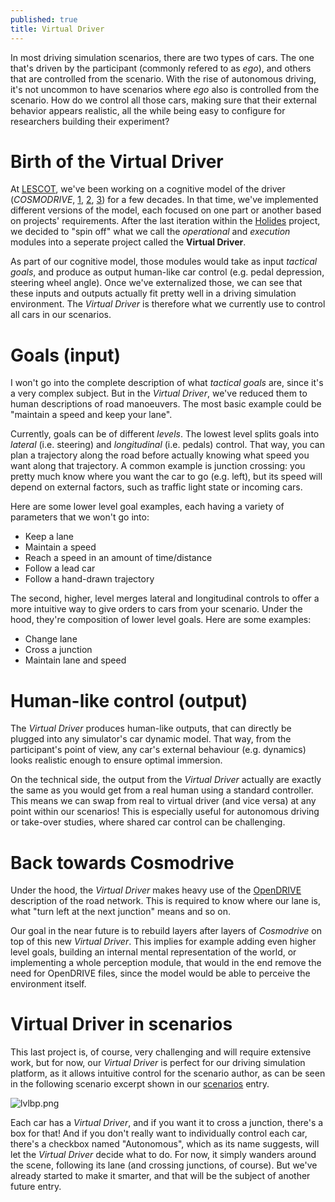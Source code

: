 ```yaml
---
published: true
title: Virtual Driver
---
```

In most driving simulation scenarios, there are two types of cars. The one that's driven by the participant (commonly refered to as *ego*), and others that are controlled from the scenario. With the rise of autonomous driving, it's not uncommon to have scenarios where *ego* also is controlled from the scenario. How do we control all those cars, making sure that their external behavior appears realistic, all the while being easy to configure for researchers building their experiment?

# Birth of the Virtual Driver

At [LESCOT](https://lescot.univ-gustave-eiffel.fr/en/), we've been working on a cognitive model of the driver (*COSMODRIVE*, [1], [2], [3]) for a few decades. In that time, we've implemented different versions of the model, each focused on one part or another based on projects' requirements. After the last iteration within the [Holides](http://holides.eu/) project, we decided to "spin off" what we call the *operational* and *execution* modules into a seperate project called the **Virtual Driver**.

As part of our cognitive model, those modules would take as input *tactical goals*, and produce as output human-like car control (e.g. pedal depression, steering wheel angle). Once we've externalized those, we can see that these inputs and outputs actually fit pretty well in a driving simulation environment. The *Virtual Driver* is therefore what we currently use to control all cars in our scenarios.

# Goals (input)

I won't go into the complete description of what *tactical goals* are, since it's a very complex subject. But in the *Virtual Driver*, we've reduced them to human descriptions of road manoeuvers. The most basic example could be "maintain a speed and keep your lane".

Currently, goals can be of different *levels*. The lowest level splits goals into *lateral* (i.e. steering) and *longitudinal* (i.e. pedals) control. That way, you can plan a trajectory along the road before actually knowing what speed you want along that trajectory. A common example is junction crossing: you pretty much know where you want the car to go (e.g. left), but its speed will depend on external factors, such as traffic light state or incoming cars.

Here are some lower level goal examples, each having a variety of parameters that we won't go into:
* Keep a lane
* Maintain a speed
* Reach a speed in an amount of time/distance
* Follow a lead car
* Follow a hand-drawn trajectory

The second, higher, level merges lateral and longitudinal controls to offer a more intuitive way to give orders to cars from your scenario. Under the hood, they're composition of lower level goals. Here are some examples:

* Change lane
* Cross a junction
* Maintain lane and speed

# Human-like control (output)

The *Virtual Driver* produces human-like outputs, that can directly be plugged into any simulator's car dynamic model. That way, from the participant's point of view, any car's external behaviour (e.g. dynamics) looks realistic enough to ensure optimal immersion. 

On the technical side, the output from the *Virtual Driver* actually are exactly the same as you would get from a real human using a standard controller. This means we can swap from real to virtual driver (and vice versa) at any point within our scenarios! This is especially useful for autonomous driving or take-over studies, where shared car control can be challenging. 

# Back towards Cosmodrive

Under the hood, the *Virtual Driver* makes heavy use of the [OpenDRIVE](/opendrive) description of the road network. This is required to know where our lane is, what "turn left at the next junction" means and so on.

Our goal in the near future is to rebuild layers after layers of *Cosmodrive* on top of this new *Virtual Driver*. This implies for example adding even higher level goals, building an internal mental representation of the world, or implementing a whole perception module, that would in the end remove the need for OpenDRIVE files, since the model would be able to perceive the environment itself.

# Virtual Driver in scenarios

This last project is, of course, very challenging and will require extensive work, but for now, our *Virtual Driver* is perfect for our driving simulation platform, as it allows intuitive control for the scenario author, as can be seen in the following scenario excerpt shown in our [scenarios](/scenarios) entry.

![lvlbp.png]({{site.baseurl}}/images/lvlbp.png)

Each car has a *Virtual Driver*, and if you want it to cross a junction, there's a box for that! And if you don't really want to individually control each car, there's a checkbox named "Autonomous", which as its name suggests, will let the *Virtual Driver* decide what to do. For now, it simply wanders around the scene, following its lane (and crossing junctions, of course). But we've already started to make it smarter, and that will be the subject of another future entry.

[1]: https://www.researchgate.net/publication/281074875_A_computational_model_for_car_drivers_situation_awareness_simulation_Cosmodrive
[2]: https://www.researchgate.net/publication/242182916_Modelisation_et_simulation_cognitive_de_l'operateur_humain_une_application_a_la_conduite_automobile
[3]: https://www.researchgate.net/publication/326956022_Computational_Driver_Model_in_Transport_Engineering_COSMODRIVE
